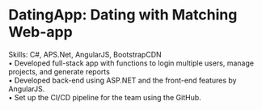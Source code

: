 # DatingApp: Dating with Matching Web-app
Skills: C#, APS.Net, AngularJS, BootstrapCDN <br />
• Developed full-stack app with functions to login multiple users, manage projects, and generate reports <br />
• Developed back-end using ASP.NET and the front-end features by AngularJS. <br />
• Set up the CI/CD pipeline for the team using the GitHub.
